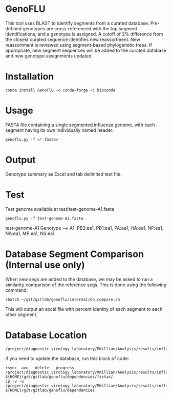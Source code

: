 # GenoFLU

This tool uses BLAST to identify segments from a curated database. Pre-defined genotypes are cross-referenced with the top segment identifications, and a genotype is assigned. A cutoff of 2% difference from the closest curated sequence identifies new reassortment. New reassortment is reviewed using segment-based phylogenetic trees. If appropriate, new segment sequences will be added to the curated database and new genotype assignments updated.

# Installation

```
conda install GenoFlU -c conda-forge -c bioconda
```

# Usage

FASTA file containing a single segmented influenza genome, with each segment having its own individually named header.

```
genoflu.py -f <*.fasta>
```

# Output

Genotype summary as Excel and tab delimited text file.

# Test

Test genome available at test/test-genome-A1.fasta

```
genoflu.py -f test-genome-A1.fasta
```

test-genome-A1 Genotype --> A1: PB2:ea1, PB1:ea1, PA:ea1, HA:ea1, NP:ea1, NA:ea1, MP:ea1, NS:ea1

# Database Segment Comparison (Internal use only)

When new segs are added to the database, we may be asked to run a similarity comparison of the reference segs. This is done using the following command:

```
sbatch ~/git/gitlab/genoflu/internal/db_compare.sh
```

This will output an excel file with percent identity of each segment to each other segment.

# Database Location

```
/project/diagnostic_virology_laboratory/MKillian/Analysis/results/influenza/HPAI/hpai_genotyping_blast
```

If you need to update the database, run this block of code:

```
rsync -avu --delete --progress /project/diagnostic_virology_laboratory/MKillian/Analysis/results/influenza/HPAI/hpai_genotyping_blast/*.fasta ${HOME}/git/gitlab/genoflu/dependencies/fastas/
cp -v -u /project/diagnostic_virology_laboratory/MKillian/Analysis/results/influenza/HPAI/hpai_genotyping_blast/genotype_key.xlsx ${HOME}/git/gitlab/genoflu/dependencies
```
